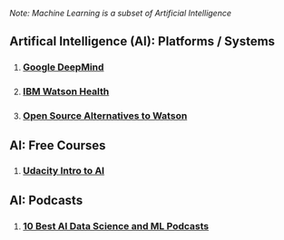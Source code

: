 _Note: Machine Learning is a subset of Artificial Intelligence_

## Artifical Intelligence (AI): Platforms / Systems
1. ### [Google DeepMind](https://deepmind.com/) 
2. ### [IBM Watson Health](https://www.ibm.com/watson/health/)
3. ### [Open Source Alternatives to Watson](https://www.quora.com/What-are-alternatives-to-IBM-Watson)

## AI: Free Courses
1. ### [Udacity Intro to AI](https://www.udacity.com/course/intro-to-artificial-intelligence--cs271)

## AI: Podcasts
1. ### [10 Best AI Data Science and ML Podcasts](https://medium.com/startup-grind/the-10-best-ai-data-science-and-machine-learning-podcasts-d7495cfb127c)
